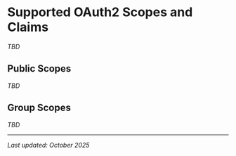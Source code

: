 # Supported OAuth2 Scopes and Claims

_TBD_

## Public Scopes

_TBD_

## Group Scopes

_TBD_

---

*Last updated: October 2025*
